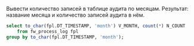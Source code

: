 Вывести количество записей в таблице аудита по месяцам. Результат: название месяца и количество записей аудита в нём.

```sql
select to_char(fpl.DT_TIMESTAMP, 'month') V_MONTH, count(*) N_COUNT
    from fw_process_log fpl
group by to_char(fpl.DT_TIMESTAMP, 'month');
```
